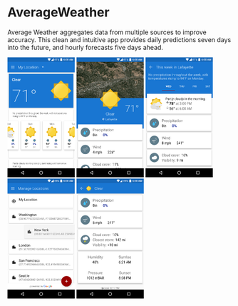 # AverageWeather
Average Weather aggregates data from multiple sources to improve accuracy. This clean and intuitive app provides daily predictions seven days into the future, and hourly forecasts five days ahead.
</br>

<img src="Screenshots/1.png" width="30%">
<img src="Screenshots/2.png" width="30%">
<img src="Screenshots/3.png" width="30%">
<img src="Screenshots/4.png" width="30%">
<img src="Screenshots/5.png" width="30%">
